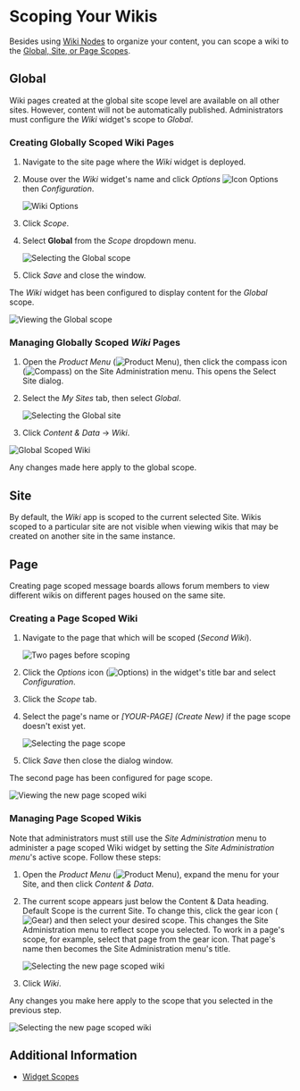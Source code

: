 # Scoping Your Wikis

Besides using [Wiki Nodes](./creating-a-node.md) to organize your content, you can scope a wiki to the [Global, Site, or Page Scopes](https://help.liferay.com/hc/articles/360028819992-Widget-Scope).

## Global

Wiki pages created at the global site scope level are available on all other sites. However, content will not be automatically published. Administrators must configure the _Wiki_ widget's scope to _Global_.

### Creating Globally Scoped Wiki Pages

1. Navigate to the site page where the _Wiki_ widget is deployed.
1. Mouse over the _Wiki_ widget's name and click _Options_ ![Icon Options](../../../images/icon-widget-options.png) then _Configuration_.

    ![Wiki Options](./scoping-your-wikis/images/10.png)

1. Click _Scope_.
1. Select **Global** from the _Scope_ dropdown menu.

   ![Selecting the Global scope](./scoping-your-wikis/images/01.png)

1. Click _Save_ and close the window.

The _Wiki_ widget has been configured to display content for the _Global_ scope.

![Viewing the Global scope](./scoping-your-wikis/images/02.png)

### Managing Globally Scoped _Wiki_ Pages

1. Open the _Product Menu_ (![Product Menu](../../../images/icon-product-menu.png)), then click the compass icon (![Compass](../../../images/icon-compass.png)) on the Site Administration menu. This opens the Select Site dialog.
1. Select the _My Sites_ tab, then select _Global_.

    ![Selecting the Global site](./scoping-your-wikis/images/06.png)

1. Click _Content & Data_ &rarr; _Wiki_.

![Global Scoped Wiki](./scoping-your-wikis/images/07.png)

Any changes made here apply to the global scope.

## Site

By default, the _Wiki_ app is scoped to the current selected Site. Wikis scoped to a particular site are not visible when viewing wikis that may be created on another site in the same instance.

## Page

Creating page scoped message boards allows forum members to view different wikis on different pages housed on the same site.

### Creating a Page Scoped Wiki

1. Navigate to the page that which will be scoped (_Second Wiki_).

    ![Two pages before scoping](./scoping-your-wikis/images/03.png)

1. Click the _Options_ icon (![Options](../../../images/icon-widget-options.png)) in the widget's title bar and select _Configuration_.
1. Click the _Scope_ tab.
1. Select the page's name or _[YOUR-PAGE] (Create New)_ if the page scope doesn't exist yet.

    ![Selecting the page scope](./scoping-your-wikis/images/04.png)

1. Click _Save_ then close the dialog window.

The second page has been configured for page scope.

![Viewing the new page scoped wiki](./scoping-your-wikis/images/05.png)

### Managing Page Scoped Wikis

Note that administrators must still use the _Site Administration_ menu to administer a page scoped Wiki widget by setting the _Site Administration menu_'s active scope. Follow these steps:

1. Open the _Product Menu_ (![Product Menu](../../../images/icon-product-menu.png)), expand the menu for your Site, and then click _Content & Data_.
1. The current scope appears just below the Content & Data heading. Default Scope is the current Site. To change this, click the gear icon (![Gear](../../../images/icon-control-menu-gear.png)) and then select your desired scope. This changes the Site Administration menu to reflect scope you selected. To work in a page's scope, for example, select that page from the gear icon. That page's name then becomes the Site Administration menu's title.

    ![Selecting the new page scoped wiki](./scoping-your-wikis/images/08.png)

1. Click _Wiki_.

Any changes you make here apply to the scope that you selected in the previous step.

![Selecting the new page scoped wiki](./scoping-your-wikis/images/09.png)

## Additional Information

* [Widget Scopes](https://help.liferay.com/hc/articles/360028819992-Widget-Scope)
